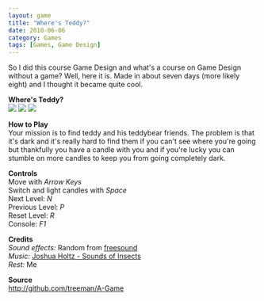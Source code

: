 ```yaml
---
layout: game
title: "Where's Teddy?"
date: 2010-06-06
category: Games
tags: [Games, Game Design]
---
```


So I did this course Game Design and what's a course on Game Design without a game? Well, here it is. Made in about seven days (more likely eight) and I thought it became quite cool.

**Where's Teddy?**   
![](/media/images/thumbs/teddy1.png) ![](/media/images/thumbs/teddy2.png) ![](/media/images/thumbs/teddy3.png)

**How to Play**   
Your mission is to find teddy and his teddybear friends. The problem is that it's dark and it's really hard to find them if you can't see where you're going but thankfully you have a candle with you and if you're lucky you can stumble on more candles to keep you from going completely dark.

**Controls**   
Move with *Arrow Keys*   
Switch and light candles with *Space*   
Next Level: *N*   
Previous Level: *P*   
Reset Level: *R*   
Console: *F1*

**Credits**   
*Sound effects:* Random from [freesound](http://www.freesound.org/)  
*Music:* [Joshua Holtz - Sounds of Insects](http://ccmixter.org/content/j2theoshgosh/)   
*Rest:* Me

**Source**   
<http://github.com/treeman/A-Game>

[id]: http://www.ludumdare.com/
